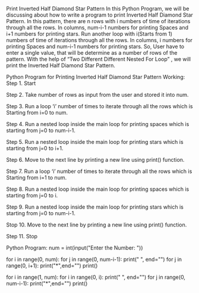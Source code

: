 Print Inverted Half Diamond Star Pattern
In this Python Program, we will be discussing about how to write a program to print Inverted Half Diamond Star Pattern. In this pattern, there are n rows with i numbers of time of iterations through all the rows. In columns, num-i-1 numbers for printing Spaces and i+1 numbers for printing stars. Run another loop with i(Starts from 1) numbers of time of iterations through all the rows. In columns, i numbers for printing Spaces and num-i-1 numbers for printing stars. So, User have to enter a single value, that will be determine as a number of rows of the pattern. With the help of “Two Different Different Nested For Loop” , we will print the Inverted Half Diamond Star Pattern.

Python Program for Printing Inverted Half Diamond Star Pattern
Working:
Step 1. Start

Step 2. Take number of rows as input from the user and stored it into num.

Step 3. Run a loop ‘i’ number of times to iterate through all the rows which is Starting from i=0 to num. 

Step 4. Run a nested loop inside the main loop for printing spaces which is starting from j=0 to num-i-1.

Step 5. Run a nested loop inside the main loop for printing stars which is starting from j=0 to i+1.

Step 6. Move to the next line by printing a new line using print() function.

Step 7. Run a loop ‘i’ number of times to iterate through all the rows which is Starting from i=1 to num. 

Step 8. Run a nested loop inside the main loop for printing spaces which is starting from j=0 to i.

Step 9. Run a nested loop inside the main loop for printing stars which is starting from j=0 to num-i-1.

Stop 10. Move to the next line by printing a new line using print() function.

Step 11. Stop

Python Program:
num = int(input("Enter the Number: "))

for i in range(0, num):
    for j in range(0, num-i-1):
        print(" ", end="")
    for j in range(0, i+1):
        print("*",end="")
    print()

for i in range(1, num):
    for i in range(0, i):
        print(" ", end="")
    for j in range(0, num-i-1):
        print("*",end="")
    print()

